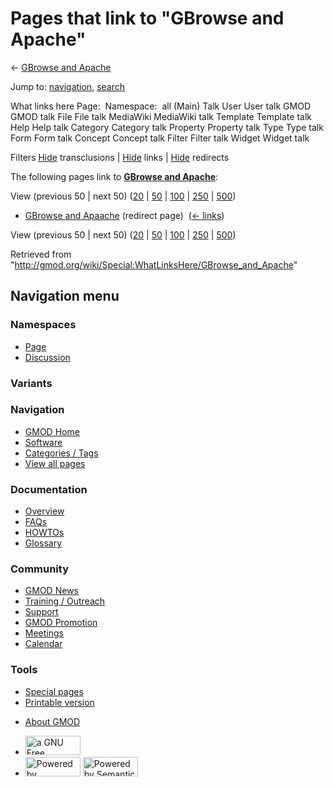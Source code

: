 <div id="mw-page-base" class="noprint">

</div>

<div id="mw-head-base" class="noprint">

</div>

<div id="content" class="mw-body" role="main">

<span id="top"></span>

<div id="mw-js-message" style="display:none;">

</div>



# <span dir="auto">Pages that link to "GBrowse and Apache"</span>

<div id="bodyContent">

<div id="contentSub">

← [GBrowse and Apache](/wiki/GBrowse_and_Apache "GBrowse and Apache")

</div>

<div id="jump-to-nav" class="mw-jump">

Jump to: [navigation](#mw-navigation), [search](#p-search)

</div>

<div id="mw-content-text">

What links here Page:  Namespace:  all (Main) Talk User User talk GMOD
GMOD talk File File talk MediaWiki MediaWiki talk Template Template talk
Help Help talk Category Category talk Property Property talk Type Type
talk Form Form talk Concept Concept talk Filter Filter talk Widget
Widget talk

Filters
[Hide](/mediawiki/index.php?title=Special:WhatLinksHere/GBrowse_and_Apache&hidetrans=1 "Special:WhatLinksHere/GBrowse and Apache")
transclusions \|
[Hide](/mediawiki/index.php?title=Special:WhatLinksHere/GBrowse_and_Apache&hidelinks=1 "Special:WhatLinksHere/GBrowse and Apache")
links \|
[Hide](/mediawiki/index.php?title=Special:WhatLinksHere/GBrowse_and_Apache&hideredirs=1 "Special:WhatLinksHere/GBrowse and Apache")
redirects

The following pages link to **[GBrowse and
Apache](/wiki/GBrowse_and_Apache "GBrowse and Apache")**:

View (previous 50 \| next 50)
([20](/mediawiki/index.php?title=Special:WhatLinksHere/GBrowse_and_Apache&limit=20 "Special:WhatLinksHere/GBrowse and Apache")
\|
[50](/mediawiki/index.php?title=Special:WhatLinksHere/GBrowse_and_Apache&limit=50 "Special:WhatLinksHere/GBrowse and Apache")
\|
[100](/mediawiki/index.php?title=Special:WhatLinksHere/GBrowse_and_Apache&limit=100 "Special:WhatLinksHere/GBrowse and Apache")
\|
[250](/mediawiki/index.php?title=Special:WhatLinksHere/GBrowse_and_Apache&limit=250 "Special:WhatLinksHere/GBrowse and Apache")
\|
[500](/mediawiki/index.php?title=Special:WhatLinksHere/GBrowse_and_Apache&limit=500 "Special:WhatLinksHere/GBrowse and Apache"))

- [GBrowse and
  Apaache](/mediawiki/index.php?title=GBrowse_and_Apaache&redirect=no "GBrowse and Apaache")
  (redirect page) ‎ <span class="mw-whatlinkshere-tools">([←
  links](/mediawiki/index.php?title=Special:WhatLinksHere&target=GBrowse+and+Apaache "Special:WhatLinksHere"))</span>

View (previous 50 \| next 50)
([20](/mediawiki/index.php?title=Special:WhatLinksHere/GBrowse_and_Apache&limit=20 "Special:WhatLinksHere/GBrowse and Apache")
\|
[50](/mediawiki/index.php?title=Special:WhatLinksHere/GBrowse_and_Apache&limit=50 "Special:WhatLinksHere/GBrowse and Apache")
\|
[100](/mediawiki/index.php?title=Special:WhatLinksHere/GBrowse_and_Apache&limit=100 "Special:WhatLinksHere/GBrowse and Apache")
\|
[250](/mediawiki/index.php?title=Special:WhatLinksHere/GBrowse_and_Apache&limit=250 "Special:WhatLinksHere/GBrowse and Apache")
\|
[500](/mediawiki/index.php?title=Special:WhatLinksHere/GBrowse_and_Apache&limit=500 "Special:WhatLinksHere/GBrowse and Apache"))

</div>

<div class="printfooter">

Retrieved from
"<http://gmod.org/wiki/Special:WhatLinksHere/GBrowse_and_Apache>"

</div>

<div id="catlinks" class="catlinks catlinks-allhidden">

</div>

<div class="visualClear">

</div>

</div>

</div>

<div id="mw-navigation">

## Navigation menu

<div id="mw-head">



<div id="left-navigation">

<div id="p-namespaces" class="vectorTabs" role="navigation"
aria-labelledby="p-namespaces-label">

### Namespaces

- <span id="ca-nstab-main"><a href="/wiki/GBrowse_and_Apache" accesskey="c"
  title="View the content page [c]">Page</a></span>
- <span id="ca-talk"><a
  href="/mediawiki/index.php?title=Talk:GBrowse_and_Apache&amp;action=edit&amp;redlink=1"
  accesskey="t"
  title="Discussion about the content page [t]">Discussion</a></span>

</div>

<div id="p-variants" class="vectorMenu emptyPortlet" role="navigation"
aria-labelledby="p-variants-label">

### 

### Variants[](#)

<div class="menu">

</div>

</div>

</div>

<div id="right-navigation">





</div>



</div>

</div>

</div>

<div id="mw-panel">

<div id="p-logo" role="banner">

<a href="/wiki/Main_Page"
style="background-image: url(http://gmod.org/images/GMOD-cogs.png);"
title="Visit the main page"></a>

</div>

<div id="p-Navigation" class="portal" role="navigation"
aria-labelledby="p-Navigation-label">

### Navigation

<div class="body">

- <span id="n-GMOD-Home">[GMOD Home](/wiki/Main_Page)</span>
- <span id="n-Software">[Software](/wiki/GMOD_Components)</span>
- <span id="n-Categories-.2F-Tags">[Categories /
  Tags](/wiki/Categories)</span>
- <span id="n-View-all-pages">[View all
  pages](/wiki/Special:AllPages)</span>

</div>

</div>

<div id="p-Documentation" class="portal" role="navigation"
aria-labelledby="p-Documentation-label">

### Documentation

<div class="body">

- <span id="n-Overview">[Overview](/wiki/Overview)</span>
- <span id="n-FAQs">[FAQs](/wiki/Category:FAQ)</span>
- <span id="n-HOWTOs">[HOWTOs](/wiki/Category:HOWTO)</span>
- <span id="n-Glossary">[Glossary](/wiki/Glossary)</span>

</div>

</div>

<div id="p-Community" class="portal" role="navigation"
aria-labelledby="p-Community-label">

### Community

<div class="body">

- <span id="n-GMOD-News">[GMOD News](/wiki/GMOD_News)</span>
- <span id="n-Training-.2F-Outreach">[Training /
  Outreach](/wiki/Training_and_Outreach)</span>
- <span id="n-Support">[Support](/wiki/Support)</span>
- <span id="n-GMOD-Promotion">[GMOD
  Promotion](/wiki/GMOD_Promotion)</span>
- <span id="n-Meetings">[Meetings](/wiki/Meetings)</span>
- <span id="n-Calendar">[Calendar](/wiki/Calendar)</span>

</div>

</div>

<div id="p-tb" class="portal" role="navigation"
aria-labelledby="p-tb-label">

### Tools

<div class="body">

- <span id="t-specialpages"><a href="/wiki/Special:SpecialPages" accesskey="q"
  title="A list of all special pages [q]">Special pages</a></span>
- <span id="t-print"><a
  href="/mediawiki/index.php?title=Special:WhatLinksHere/GBrowse_and_Apache&amp;printable=yes"
  rel="alternate" accesskey="p"
  title="Printable version of this page [p]">Printable version</a></span>

</div>

</div>

</div>

</div>

<div id="footer" role="contentinfo">

- <span id="footer-places-about">[About
  GMOD](/wiki/GMOD:About "GMOD:About")</span>

<!-- -->

- <span id="footer-copyrightico">[<img src="http://www.gnu.org/graphics/gfdl-logo-small.png" width="88"
  height="31" alt="a GNU Free Documentation License" />](http://www.gnu.org/licenses/fdl-1.3.html)</span>
- <span id="footer-poweredbyico">[<img src="/mediawiki/skins/common/images/poweredby_mediawiki_88x31.png"
  width="88" height="31" alt="Powered by MediaWiki" />](//www.mediawiki.org/)
  [<img
  src="/mediawiki/extensions/SemanticMediaWiki/includes/../resources/images/smw_button.png"
  width="88" height="31" alt="Powered by Semantic MediaWiki" />](https://www.semantic-mediawiki.org/wiki/Semantic_MediaWiki)</span>

<div style="clear:both">

</div>

</div>

